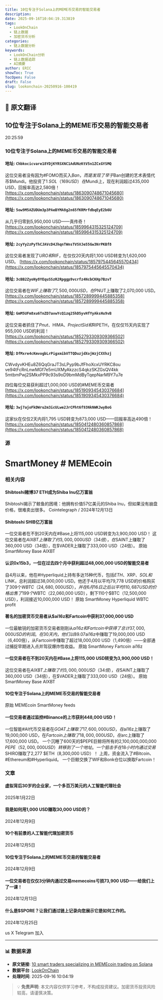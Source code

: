 ```yaml
---
title: 10位专注于Solana上的MEME币交易的智能交易者
description: 
date: 2025-09-16T10:04:19.313819
tags:
  - LookOnChain
  - 链上数据
  - 加密货币分析
categories:
  - 链上数据分析
keywords:
  - LookOnChain分析
  - 链上数据追踪
  - AI摘要
author: ERIC
showToc: True
TocOpen: False
draft: False
slug: lookonchain-20250916-100419
---
```


## 📝 原文翻译

<div class='translation-content'>

## 10位专注于Solana上的MEME币交易的智能交易者

20:25:59

### 10位专注于Solana上的MEME币交易的智能交易者

#### 地址: `Chbkocicvare18YDjKYRSXNC1AdUNzKtV5n1ZCxGYSMQ`

这位交易者没有因为#FOMO而买入$Ban，而是发现了早于$Ban创建的艺术表情代币$Mundi。他投资了1 $SOL（169 USD）在$Mundi上，现在利润超过435,000 USD，回报率高达2,580倍！
[https://x.com/lookonchain/status/1863090748671045680](https://x.com/lookonchain/status/1863090748671045680)

#### 地址: `5ow9M5AZUDUm3p3PAeBYMA8g2n65fKRMrfdbqEyE2b6U`

从几乎归零到5,950,000 USD——真传奇！
[https://x.com/lookonchain/status/1859964315325124709](https://x.com/lookonchain/status/1859964315325124709)

#### 地址: `2cyYy2zPyThCJAVcD4JhqnTWnsTVSVJe55Gw3NrPKBf8`

这位交易者发现了$URO和$RIF，在仅仅20天内将1,100 USD转变为1,620,000 USD。
[https://x.com/lookonchain/status/1857975445645570434](https://x.com/lookonchain/status/1857975445645570434)

#### 地址: `3cBB2ZyoNy8YEquSSzR2Rpggp9vcrfz4NcbCKHp7BzvT`

这位交易者在$WIF上赚取了7,500,000 USD，在$PNUT上赚取了2,070,000 USD。
[https://x.com/lookonchain/status/1857289999445885358](https://x.com/lookonchain/status/1857289999445885358)

#### 地址: `GmM5UFm8xu6TnZD7avwYcQ1zq25hD5yvHfYyAksHu9vB`

这位交易者抓住了$Pnut、$HIMA、$ProjectSid和$RIPETH，在仅仅15天内实现了955,000 USD的利润！
[https://x.com/lookonchain/status/1852793309309366502](https://x.com/lookonchain/status/1852793309309366502)

#### 地址: `DfMxre4cKmvogbLrPigxmibVTTQDuzjdXojWzjCXXhzj`

CWvdyvKHEu8Z6QqGraJT3sLPyp9bJfFhoXcxUYRKC8ou
ve94tFcRnLnwMGf7e5mUXMyAkzzcS4qkzSKZGsQV4kk
5mtbmPwj2SMkxPP9c93s9oD9bmMdByTqepNarM9Y7u7e

四位每位交易获利超过1,000,000 USD的#MEME币交易者
[https://x.com/lookonchain/status/1851909345430376684](https://x.com/lookonchain/status/1851909345430376684)

#### 地址: `3wj7ajoFkDWru2m3icULwe2JrCPht6f93NkNWKJwyBoG`

这家伙在仅仅2天内将1,795 USD转变为873,000 USD——回报率高达490倍！
[https://x.com/lookonchain/status/1850412480360857868](https://x.com/lookonchain/status/1850412480360857868)

### 源
# SmartMoney # MEMEcoin

### 相关内容

#### Shibtoshi赌博37 ETH成为Shiba Inu亿万富翁
Shibtoshi揭示了鲸鱼的困境：他拥有价值57亿美元的Shiba Inu，但如果没有崩盘价格，很难卖出很多。
Cointelegraph / 2024年12月13日

#### Shibtoshi SHIB亿万富翁
一位交易者在不到20天内在#Base上将115,000 USD转变为3,900,000 USD！
这位交易者在$AIXBT上赚取了约3,000,000 USD（34倍），在$SAINT上赚取了360,000 USD（34倍），在$VADER上赚取了333,000 USD（24倍）。
原始 SmartMoney Base AIXBT

#### 认识0x15b3，一位在过去四个月中获利超过48,000,000 USD的智能交易者
自4月以来，他在#Hyperliquid上持有多达15种代币，包括$ETH、$XRP、$SOL和$LINK，总利润超过38,000,000 USD。他还于4月以平均79,778 USD的价格购买了309个$WBTC（24,680,000 USD），并在6月16日之后以平均110,687 USD的价格出售了199个$WBTC（22,060,000 USD），剩下110个$BTC（12,500,000 USD），利润接近10,000,000 USD！
原始 SmartMoney Hyperliquid WBTC profit

#### 著名的加密货币交易者从$ai16z和Fartcoin中获利37,000,000 USD
一位最敏锐的加密货币交易者刚刚从$ai16z和Fartcoin中获得了总计37,000,000 USD的利润。在30天内，他们以89.07%的胜率从$ai16z中赚取了19,000,000 USD（6,400倍），从Fartcoin中赚取了超过18,000,000 USD（1,490倍）——全部通过捕捉早期进入点并驾驭爆炸性收益。
原始 SmartMoney Fartcoin ai16z

#### 一位交易者在不到20天内在#Base上将115,000 USD转变为3,900,000 USD！
这位交易者在$AIXBT上赚取了约3,000,000 USD（34倍），在$SAINT上赚取了360,000 USD（34倍），在$VADER上赚取了333,000 USD（24倍）。
原始 SmartMoney Base AIXBT

#### 10位专注于Solana上的MEME币交易的智能交易者
原始 MEMEcoin SmartMoney feeds

#### 一位交易者通过监控#Binance的上市获利448,000 USD！
一位智能#AI代币交易者在$GOAT上赚取了17,600,000 USD，在$ai16z上赚取了19,000,000 USD，在$Fartcoin上赚取了18,000,000 USD，在$arc上赚取了17,600,000 USD。
一个沉睡了600天的$PEPE巨鲸将所有的2,100,000,000,000 $PEPE（52,000,000 USD）转移到了一个地址。
一个狙击手在18小时内通过交易$SHIRO赚取了2,277 $ETH（8,300,000 USD）！
上周，资金流入了#Bitcoin、#Ethereum和#Hyperliquid。
一个巨鲸交换了WIF和Bonk仓位以换取Fartcoin！

### 文章
#### 虚拟背后30岁的企业家，一个多百万美元的人工智能代理社会
2025年1月22日

#### 我是如何用1,000 USD赚取30,000 USD的？
2024年12月9日

#### 10个有前景的人工智能代理加密货币
2024年12月5日

#### 10位专注于Solana上的MEME币交易的智能交易者
2024年12月9日

#### 一位交易者在仅仅3分钟内通过交易memecoins亏损73,900 USD——给我们上了一课！
2024年12月13日

#### 什么是$SPORE？让我们通过链上记录向您展示它是如何工作的。
2024年12月25日

us X Telegram 加入

</div>

---

### 📊 数据来源

- **原文链接**: [10 smart traders specializing in MEMEcoin trading on Solana](https://www.lookonchain.com/articles/1029)
- **数据平台**: [LookOnChain](https://www.lookonchain.com)
- **处理时间**: 2025-09-16 10:04:19

> 💡 **免责声明**: 本文内容仅供学习参考，不构成投资建议。加密货币投资风险较高，请谨慎决策。

